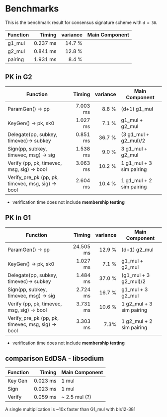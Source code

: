 # Benchmarks

This is the benchmark result for consensus signature scheme with `d = 30`.

| Function | Timing | variance | Main Component |
|---|---:|---:|---|
| g1_mul             |    0.237 ms | 14.7 % |  |
| g2_mul             |     0.841 ms |  12.8 % |  |
| pairing            |   1.931 ms |  8.4 % |  |

## PK in G2
| Function | Timing | variance | Main Component |
|---|---:|---:|---|
|ParamGen() -> pp     | 7.003 ms|  8.8 %| (d+1) g1_mul|
|KeyGen() -> pk, sk0     | 1.027 ms|  7.1 %| g1_mul + g2_mul|
|Delegate(pp, subkey, timevec)-> subkey| 0.851 ms | 36.7 % | (3 g1_mul + g2_mul)/2 |
|Sign(pp, subkey, timevec, msg) -> sig| 1.538 ms | 9.0 % | 3 g1_mul + g2_mul|
|Verify (pp, pk, timevec, msg, sig) -> bool| 3.063 ms|10.2 % | 1 g1_mul + 3 sim pairing |
|Verify_pre_pk (pp, pk, timevec, msg, sig) -> bool| 2.604 ms|10.4 % | 1 g1_mul + 2 sim pairing |

* verification time does not include __membership testing__

## PK in G1

| Function | Timing | variance | Main Component |
|---|---:|---:|---|
|ParamGen() -> pp     | 24.505 ms|  12.9 %| (d+1) g2_mul|
|KeyGen() -> pk, sk0     | 1.027 ms|  7.1 %| g1_mul + g2_mul|
|Delegate(pp, subkey, timevec)-> subkey|   1.484 ms | 37.0 % | (g1_mul + 3 g2_mul)/2 |
|Sign(pp, subkey, timevec, msg) -> sig| 2.724 ms |  16.7 % |  g1_mul + 3 g2_mul|
|Verify (pp, pk, timevec, msg, sig) -> bool|  3.731 ms| 10.6 % | 1 g2_mul + 3 sim pairing |
|Verify_pre_pk (pp, pk, timevec, msg, sig) -> bool| 3.303 ms| 7.3% | 1 g2_mul + 2 sim pairing |

* verification time does not include __membership testing__

## comparison EdDSA - libsodium

|Function| Timing| Main Component|
|---|---:|---|
|Key Gen|0.023 ms|1 mul|
|Sign|0.023 ms|1 mul|
|Verify|0.059 ms|~ 2.5 mul (?) |

A single multiplication is ~10x faster than G1_mul with bls12-381
